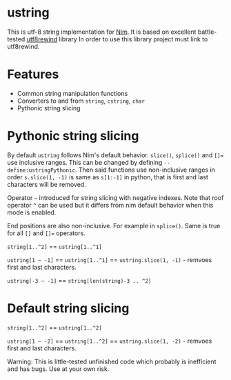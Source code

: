 
ustring
=======

This is utf-8 string implementation for [Nim](http://nim-lang.org). It is based on excellent
battle-tested [utf8rewind](https://bitbucket.org/knight666/utf8rewind) library
In order to use this library project must link to utf8rewind.

Features
========

* Common string manipulation functions
* Converters to and from `string`, `cstring`, `char`
* Pythonic string slicing

Pythonic string slicing
=======================

By default `ustring` follows Nim's default behavior. `slice()`, `splice()` and `[]=` use inclusive ranges. This can be changed by defining `--define:ustringPythonic`. Then said functions use non-inclusive ranges in order
`s.slice(1, -1)` is same as `s[1:-1]` in python, that is first and last characters
will be removed.

Operator `~` introduced for string slicing with negative indexes.
Note that roof operator `^` can be used but it differs from nim default behavior when this mode is enabled.

End positions are also non-inclusive. For example in `splice()`. Same is true for all `[]` and `[]=` operators.

`string[1..^2]` == `ustring[1..^1]`

`ustring[1 ~ -1]` == `ustring[1..^1]` == `ustring.slice(1, -1)` - remvoes first and last characters.

`ustring[-3 ~ -1]` == `string[len(string)-3 .. ^2]`

Default string slicing
======================
`string[1..^2]` == `ustring[1..^2]`

`ustring[1 ~ -2]` == `ustring[1..^2]` == `ustring.slice(1, -2)` - remvoes first and last characters.

Warning:
This is little-tested unfinished code which probably is inefficient and has bugs. Use at your own risk.
